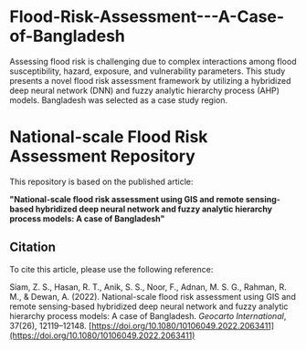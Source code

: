 # Flood-Risk-Assessment---A-Case-of-Bangladesh
Assessing flood risk is challenging due to complex interactions among flood susceptibility, hazard, exposure, and vulnerability parameters. This study presents a novel flood risk assessment framework by utilizing a hybridized deep neural network (DNN) and fuzzy analytic hierarchy process (AHP) models. Bangladesh was selected as a case study region.

# National-scale Flood Risk Assessment Repository

This repository is based on the published article:

**"National-scale flood risk assessment using GIS and remote sensing-based hybridized deep neural network and fuzzy analytic hierarchy process models: A case of Bangladesh"**

## Citation

To cite this article, please use the following reference:

Siam, Z. S., Hasan, R. T., Anik, S. S., Noor, F., Adnan, M. S. G., Rahman, R. M., & Dewan, A. (2022). National-scale flood risk assessment using GIS and remote sensing-based hybridized deep neural network and fuzzy analytic hierarchy process models: A case of Bangladesh. *Geocarto International*, 37(26), 12119–12148. [https://doi.org/10.1080/10106049.2022.2063411](https://doi.org/10.1080/10106049.2022.2063411)


